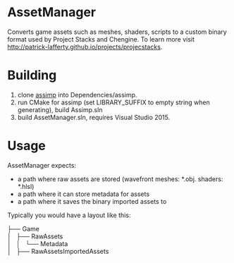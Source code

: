# AssetManager
Converts game assets such as meshes, shaders, scripts to a custom binary format used by Project Stacks and Chengine. To learn more visit http://patrick-lafferty.github.io/projects/projecstacks.

# Building
1. clone [assimp](https://github.com/assimp/assimp) into Dependencies/assimp. 
2. run CMake for assimp (set LIBRARY_SUFFIX to empty string when generating), build Assimp.sln
3. build AssetManager.sln, requires Visual Studio 2015.

# Usage
AssetManager expects:
* a path where raw assets are stored (wavefront meshes: *.obj. shaders: *.hlsl)
* a path where it can store metadata for assets
* a path where it saves the binary imported assets to

Typically you would have a layout like this:

├── Game  
│   ├── RawAssets  
│   │   └── Metadata  
│   ├── RawAssetsImportedAssets
